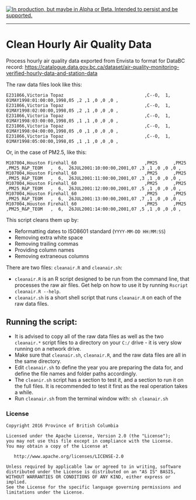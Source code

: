 
<div id="devex-badge"><a rel="Delivery" href="https://github.com/BCDevExchange/docs/blob/master/discussion/projectstates.md"><img alt="In production, but maybe in Alpha or Beta. Intended to persist and be supported." style="border-width:0" src="https://assets.bcdevexchange.org/images/badges/delivery.svg" title="In production, but maybe in Alpha or Beta. Intended to persist and be supported." /></a></div>

------------------------------------------------------------------------------

# Clean Hourly Air Quality Data

Process hourly air quality data exported from Envista to format for DataBC record: 
https://catalogue.data.gov.bc.ca/dataset/air-quality-monitoring-verified-hourly-data-and-station-data

The raw data files look like this:

```
E231866,Victoria Topaz                               ,C--O,  1,  01MAY1998:01:00:00,1998,05 ,2 ,1 ,0 ,0 ,0 ,
E231866,Victoria Topaz                               ,C--O,  1,  01MAY1998:02:00:00,1998,05 ,2 ,1 ,0 ,0 ,0 ,
E231866,Victoria Topaz                               ,C--O,  1,  01MAY1998:03:00:00,1998,05 ,1 ,1 ,0 ,0 ,0 ,
E231866,Victoria Topaz                               ,C--O,  1,  01MAY1998:04:00:00,1998,05 ,0 ,1 ,0 ,0 ,0 ,
E231866,Victoria Topaz                               ,C--O,  1,  01MAY1998:05:00:00,1998,05 ,1 ,1 ,0 ,0 ,0 ,
```

Or, in the case of PM2.5, like this:

```
M107004,Houston Firehall_60                          ,PM25      ,PM25      ,PM25_R&P_TEOM   ,  6,  26JUL2001:10:00:00,2001,07 ,3 ,1 ,0 ,0 ,0 ,
M107004,Houston Firehall_60                          ,PM25      ,PM25      ,PM25_R&P_TEOM   ,  6,  26JUL2001:11:00:00,2001,07 ,3 ,1 ,0 ,0 ,0 ,
M107004,Houston Firehall_60                          ,PM25      ,PM25      ,PM25_R&P_TEOM   ,  6,  26JUL2001:12:00:00,2001,07 ,5 ,1 ,0 ,0 ,0 ,
M107004,Houston Firehall_60                          ,PM25      ,PM25      ,PM25_R&P_TEOM   ,  6,  26JUL2001:13:00:00,2001,07 ,7 ,1 ,0 ,0 ,0 ,
M107004,Houston Firehall_60                          ,PM25      ,PM25      ,PM25_R&P_TEOM   ,  6,  26JUL2001:14:00:00,2001,07 ,5 ,1 ,0 ,0 ,0 ,
```

This script cleans them up by:

- Reformatting dates to ISO8601 standard (`YYYY-MM-DD HH:MM:SS`)
- Removing extra white space
- Removing trailing commas
- Providing column names
- Removing extraneous columns

There are two files: `cleanair.R` and `cleanair.sh`:

- `cleanair.R` is an R script designed to be run from the command line, that processes the raw air files. 
  Get help on how to use it by running `Rscript cleanair.R --help`.
- `cleanair.sh` is a short shell script that runs `cleanair.R` on each of the raw data files.

## Running the script:

- It is advised to copy all of the raw data files as well as the two `cleanair.*` script files to a directory on your `C:/` drive - it is very slow running on a network drive.
- Make sure that `cleanair.sh`, `cleanair.R`, and the raw data files are all in the same directory.
- Edit `cleanair.sh` to define the year you are preparing the data for, and define the file names and folder paths accordingly.
- The `cleanir.sh` script has a section to test it, and a section to run it on the full files. It is recommended to test it first as the real operation takes a while.
- Run `cleanair.sh` from the terminal window with: `sh cleanair.sh`

### License

    Copyright 2016 Province of British Columbia

    Licensed under the Apache License, Version 2.0 (the "License");
    you may not use this file except in compliance with the License.
    You may obtain a copy of the License at 

       http://www.apache.org/licenses/LICENSE-2.0

    Unless required by applicable law or agreed to in writing, software
    distributed under the License is distributed on an "AS IS" BASIS,
    WITHOUT WARRANTIES OR CONDITIONS OF ANY KIND, either express or implied.
    See the License for the specific language governing permissions and
    limitations under the License.
